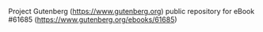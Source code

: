 Project Gutenberg (https://www.gutenberg.org) public repository for eBook #61685 (https://www.gutenberg.org/ebooks/61685)

